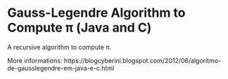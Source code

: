 <h1>Gauss-Legendre Algorithm to Compute &pi; (Java and C)</h1>
<p>A recursive algorithm to compute &pi;.</p>
<p>More informations: https://blogcyberini.blogspot.com/2012/06/algoritmo-de-gausslegendre-em-java-e-c.html</p>

